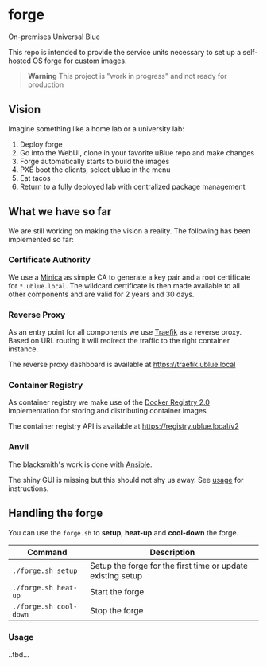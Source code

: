 # forge

On-premises Universal Blue

This repo is intended to provide the service units necessary to set up a
self-hosted OS forge for custom images.

> **Warning**
> This project is "work in progress" and not ready for production

## Vision

Imagine something like a home lab or a university lab:

1. Deploy forge
2. Go into the WebUI, clone in your favorite uBlue repo and make changes
3. Forge automatically starts to build the images
4. PXE boot the clients, select ublue in the menu
5. Eat tacos
6. Return to a fully deployed lab with centralized package management

## What we have so far

We are still working on making the vision a reality. The following has been
implemented so far:

### Certificate Authority

We use a [Minica](https://github.com/jsha/minica) as simple CA to generate a
key pair and a root certificate for `*.ublue.local`. The wildcard certificate is
then made available to all other components and are valid for 2 years and 30 days.

### Reverse Proxy

As an entry point for all components we use [Traefik](https://doc.traefik.io/traefik/) as
a reverse proxy. Based on URL routing it will redirect the traffic to the
right container instance.

The reverse proxy dashboard is available at <https://traefik.ublue.local>

### Container Registry

As container registry we make use of the [Docker Registry 2.0](https://hub.docker.com/_/registry/)
implementation for storing and distributing container images

The container registry API is available at <https://registry.ublue.local/v2>

### Anvil

The blacksmith's work is done with [Ansible](https://docs.ansible.com/ansible/latest/index.html).

The shiny GUI is missing but this should not shy us away. See [usage](#usage) for instructions.

## Handling the forge

You can use the `forge.sh` to **setup**, **heat-up** and **cool-down** the forge.

| Command                | Description                                                 |
| ---------------------- | ----------------------------------------------------------- |
| `./forge.sh setup`     | Setup the forge for the first time or update existing setup |
| `./forge.sh heat-up`   | Start the forge                                             |
| `./forge.sh cool-down` | Stop the forge                                              |

### Usage

..tbd...
